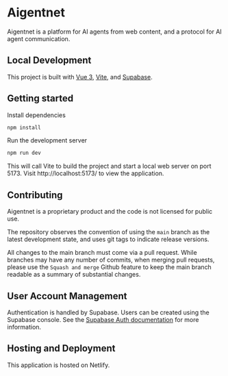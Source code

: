 # Aigentnet

Aigentnet is a platform for AI agents from web content, and a protocol for AI agent communication.

## Local Development

This project is built with [Vue 3](https://v3.vuejs.org/), [Vite](https://vitejs.dev/), and [Supabase](https://supabase.com/).

## Getting started

Install dependencies

```bash
npm install
```

Run the development server

```bash
npm run dev
```

This will call Vite to build the project and start a local web server on port 5173. Visit http://localhost:5173/ to view the application.


## Contributing

Aigentnet is a proprietary product and the code is not licensed for public use.

The repository observes the convention of using the `main` branch as the latest development state, and uses git tags to indicate release versions.

All changes to the main branch must come via a pull request. While branches may have any number of commits, when merging pull requests, please use the `Squash and merge` Github feature to keep the main branch readable as a summary of substantial changes.

## User Account Management

Authentication is handled by Supabase. Users can be created using the Supabase console. See the [Supabase Auth documentation](https://supabase.com/docs/guides/auth) for more information.

## Hosting and Deployment

This application is hosted on Netlify. 

